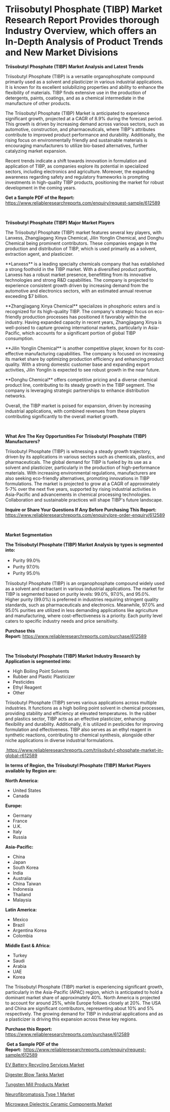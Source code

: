 <p><h1>Triisobutyl Phosphate (TIBP) Market Research Report Provides thorough Industry Overview, which offers an In-Depth Analysis of Product Trends and New Market Divisions</h1></p><p><strong>Triisobutyl Phosphate (TIBP) Market Analysis and Latest Trends</strong></p>
<p><p>Triisobutyl Phosphate (TIBP) is a versatile organophosphate compound primarily used as a solvent and plasticizer in various industrial applications. It is known for its excellent solubilizing properties and ability to enhance the flexibility of materials. TIBP finds extensive use in the production of detergents, paints, coatings, and as a chemical intermediate in the manufacture of other products.</p><p>The Triisobutyl Phosphate (TIBP) Market is anticipated to experience significant growth, projected at a CAGR of 8.9% during the forecast period. This growth is driven by increasing demand across various sectors, such as automotive, construction, and pharmaceuticals, where TIBP's attributes contribute to improved product performance and durability. Additionally, the rising focus on environmentally friendly and sustainable materials is encouraging manufacturers to utilize bio-based alternatives, further catalyzing market expansion.</p><p>Recent trends indicate a shift towards innovation in formulation and application of TIBP, as companies explore its potential in specialized sectors, including electronics and agriculture. Moreover, the expanding awareness regarding safety and regulatory frameworks is prompting investments in high-quality TIBP products, positioning the market for robust development in the coming years.</p></p>
<p><strong>Get a Sample PDF of the Report:&nbsp;</strong> <a href="https://www.reliableresearchreports.com/enquiry/request-sample/612589?utm_campaign=116&utm_medium=2&utm_source=Github&utm_content=ia&utm_term=30102024&utm_id=triisobutyl-phosphate-tibp">https://www.reliableresearchreports.com/enquiry/request-sample/612589</a></p>
<p>&nbsp;</p>
<p><strong>Triisobutyl Phosphate (TIBP) Major Market Players</strong></p>
<p><p>The Triisobutyl Phosphate (TIBP) market features several key players, with Lanxess, Zhangjiagang Xinya Chemical, Jilin Yonglin Chemical, and Donghu Chemical being prominent contributors. These companies engage in the production and distribution of TIBP, which is used primarily as a solvent, extraction agent, and plasticizer.</p><p>**Lanxess** is a leading specialty chemicals company that has established a strong foothold in the TIBP market. With a diversified product portfolio, Lanxess has a robust market presence, benefitting from its innovative technologies and strong R&D capabilities. The company is projected to experience consistent growth driven by increasing demand from the automotive and electronics sectors, with an estimated annual revenue exceeding $7 billion.</p><p>**Zhangjiagang Xinya Chemical** specializes in phosphoric esters and is recognized for its high-quality TIBP. The company's strategic focus on eco-friendly production processes has positioned it favorably within the industry. Having expanded capacity in recent years, Zhangjiagang Xinya is well-poised to capture growing international markets, particularly in Asia-Pacific, which accounts for a significant portion of global TIBP consumption.</p><p>**Jilin Yonglin Chemical** is another competitive player, known for its cost-effective manufacturing capabilities. The company is focused on increasing its market share by optimizing production efficiency and enhancing product quality. With a strong domestic customer base and expanding export activities, Jilin Yonglin is expected to see robust growth in the near future.</p><p>**Donghu Chemical** offers competitive pricing and a diverse chemical product line, contributing to its steady growth in the TIBP segment. The company is leveraging strategic partnerships to enhance distribution networks.</p><p>Overall, the TIBP market is poised for expansion, driven by increasing industrial applications, with combined revenues from these players contributing significantly to the overall market growth.</p></p>
<p>&nbsp;</p>
<p><strong>What Are The Key Opportunities For Triisobutyl Phosphate (TIBP) Manufacturers?</strong></p>
<p><p>Triisobutyl Phosphate (TIBP) is witnessing a steady growth trajectory, driven by its applications in various sectors such as chemicals, plastics, and pharmaceuticals. The global demand for TIBP is fueled by its use as a solvent and plasticizer, particularly in the production of high-performance materials. With increasing environmental regulations, manufacturers are also seeking eco-friendly alternatives, promoting innovations in TIBP formulations. The market is projected to grow at a CAGR of approximately 5-7% over the next five years, supported by rising industrial activities in Asia-Pacific and advancements in chemical processing technologies. Collaboration and sustainable practices will shape TIBP's future landscape.</p></p>
<p><strong>Inquire or Share Your Questions If Any Before Purchasing This Report:</strong> <a href="https://www.reliableresearchreports.com/enquiry/pre-order-enquiry/612589?utm_campaign=116&utm_medium=2&utm_source=Github&utm_content=ia&utm_term=30102024&utm_id=triisobutyl-phosphate-tibp">https://www.reliableresearchreports.com/enquiry/pre-order-enquiry/612589</a></p>
<p>&nbsp;</p>
<p><strong>Market Segmentation</strong></p>
<p><strong>The Triisobutyl Phosphate (TIBP) Market Analysis by types is segmented into:</strong></p>
<p><ul><li>Purity 99.0％</li><li>Purity 97.0％</li><li>Purity 95.0％</li></ul></p>
<p><p>Triisobutyl Phosphate (TIBP) is an organophosphate compound widely used as a solvent and extractant in various industrial applications. The market for TIBP is segmented based on purity levels: 99.0%, 97.0%, and 95.0%. Higher purity (99.0%) is preferred in industries requiring stringent quality standards, such as pharmaceuticals and electronics. Meanwhile, 97.0% and 95.0% purities are utilized in less demanding applications like agriculture and manufacturing, where cost-effectiveness is a priority. Each purity level caters to specific industry needs and price sensitivity.</p></p>
<p><strong>Purchase this Report:&nbsp;</strong><a href="https://www.reliableresearchreports.com/purchase/612589?utm_campaign=116&utm_medium=2&utm_source=Github&utm_content=ia&utm_term=30102024&utm_id=triisobutyl-phosphate-tibp">https://www.reliableresearchreports.com/purchase/612589</a></p>
<p>&nbsp;</p>
<p><strong>The Triisobutyl Phosphate (TIBP) Market Industry Research by Application is segmented into:</strong></p>
<p><ul><li>High Boiling Point Solvents</li><li>Rubber and Plastic Plasticizer</li><li>Pesticides</li><li>Ethyl Reagent</li><li>Other</li></ul></p>
<p><p>Triisobutyl Phosphate (TIBP) serves various applications across multiple industries. It functions as a high boiling point solvent in chemical processes, providing stability and efficiency at elevated temperatures. In the rubber and plastics sector, TIBP acts as an effective plasticizer, enhancing flexibility and durability. Additionally, it is utilized in pesticides for improving formulation and effectiveness. TIBP also serves as an ethyl reagent in synthetic reactions, contributing to chemical synthesis, alongside other niche applications in diverse industrial formulations.</p></p>
<p><a href="https://www.reliableresearchreports.com/triisobutyl-phosphate-market-in-global-r612589?utm_campaign=116&utm_medium=2&utm_source=Github&utm_content=ia&utm_term=30102024&utm_id=triisobutyl-phosphate-tibp">&nbsp;https://www.reliableresearchreports.com/triisobutyl-phosphate-market-in-global-r612589</a></p>
<p><strong>In terms of Region, the Triisobutyl Phosphate (TIBP) Market Players available by Region are:</strong></p>
<p>
    <p> <strong> North America: </strong>
        <ul>
            <li>United States</li>
            <li>Canada</li>
        </ul>
        </p> 
    <p> <strong> Europe: </strong>
        <ul>
            <li>Germany</li>
            <li>France</li>
            <li>U.K.</li>
            <li>Italy</li>
            <li>Russia</li>
        </ul>
        </p> 
    <p> <strong> Asia-Pacific: </strong>
        <ul>
            <li>China</li>
            <li>Japan</li>
            <li>South Korea</li>
            <li>India</li>
            <li>Australia</li>
            <li>China Taiwan</li>
            <li>Indonesia</li>
            <li>Thailand</li>
            <li>Malaysia</li>
        </ul>
        </p> 
    <p> <strong> Latin America: </strong>
        <ul>
            <li>Mexico</li>
            <li>Brazil</li>
            <li>Argentina Korea</li>
            <li>Colombia</li>
        </ul>
        </p> 
    <p> <strong> Middle East & Africa: </strong>
        <ul>
            <li>Turkey</li>
            <li>Saudi</li>
            <li>Arabia</li>
            <li>UAE</li>
            <li>Korea</li>
        </ul>
    </p>
    </p>
<p><p>The Triisobutyl Phosphate (TIBP) market is experiencing significant growth, particularly in the Asia-Pacific (APAC) region, which is anticipated to hold a dominant market share of approximately 40%. North America is projected to account for around 25%, while Europe follows closely at 20%. The USA and China are significant contributors, representing about 10% and 5% respectively. The growing demand for TIBP in industrial applications and as a plasticizer is driving this expansion across these key regions.</p></p>
<p><strong>Purchase this Report: </strong><a href="https://www.reliableresearchreports.com/purchase/612589?utm_campaign=116&utm_medium=2&utm_source=Github&utm_content=ia&utm_term=30102024&utm_id=triisobutyl-phosphate-tibp">https://www.reliableresearchreports.com/purchase/612589</a></p>
<p>&nbsp;<strong>Get a Sample PDF of the Report:&nbsp;&nbsp;</strong><a href="https://www.reliableresearchreports.com/enquiry/request-sample/612589?utm_campaign=116&utm_medium=2&utm_source=Github&utm_content=ia&utm_term=30102024&utm_id=triisobutyl-phosphate-tibp">https://www.reliableresearchreports.com/enquiry/request-sample/612589</a></p>
<p><strong></strong></p>
<p><p><a href="https://www.linkedin.com/pulse/ev-battery-recycling-services-market-revolution-size-share-3kqif?utm_campaign=116&utm_medium=2&utm_source=Github&utm_content=ia&utm_term=30102024&utm_id=triisobutyl-phosphate-tibp">EV Battery Recycling Services Market</a></p><p><a href="https://issuu.com/reportprime-2/docs/digester-blow-tanks-market-size-203_6fb16c3045e1aa?utm_campaign=116&utm_medium=2&utm_source=Github&utm_content=ia&utm_term=30102024&utm_id=triisobutyl-phosphate-tibp">Digester Blow Tanks Market</a></p><p><a href="https://github.com/gabrielleq8bung/Market-Research-Report-List-1/blob/main/tungsten-mill-products-market.md?utm_campaign=116&utm_medium=2&utm_source=Github&utm_content=ia&utm_term=30102024&utm_id=triisobutyl-phosphate-tibp">Tungsten Mill Products Market</a></p><p><a href="https://www.linkedin.com/pulse/investing-neurofibromatosis-type-1-market-trends-leading-products-cnz0f?utm_campaign=116&utm_medium=2&utm_source=Github&utm_content=ia&utm_term=30102024&utm_id=triisobutyl-phosphate-tibp">Neurofibromatosis Type 1 Market</a></p><p><a href="https://github.com/sogusofer/Market-Research-Report-List-1/blob/main/microwave-dielectric-ceramic-components-market.md?utm_campaign=116&utm_medium=2&utm_source=Github&utm_content=ia&utm_term=30102024&utm_id=triisobutyl-phosphate-tibp">Microwave Dielectric Ceramic Components Market</a></p></p>